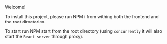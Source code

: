 Welcome!

To install this project, please run NPM i from withing both the frontend and the root directories.

To start run NPM start from the root directory (using `concurrently` it will also start the `React server` through proxy).

